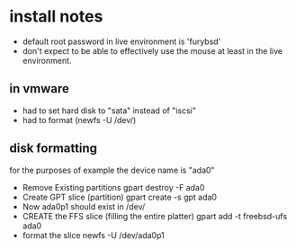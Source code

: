 # install notes

- default root password in live environment is 'furybsd'
- don't expect to be able to effectively use the mouse at least in the live environment.

## in vmware
- had to set hard disk to "sata" instead of "iscsi"
- had to format (newfs -U /dev/<device><partition>)

## disk formatting

for the purposes of example the device name is "ada0"

- Remove Existing partitions
  gpart destroy -F ada0
- Create GPT slice (partition)
  gpart create -s gpt ada0
- Now ada0p1 should exist in /dev/
- CREATE the FFS slice (filling the entire platter)
  gpart add -t freebsd-ufs ada0
- format the slice
  newfs -U /dev/ada0p1
